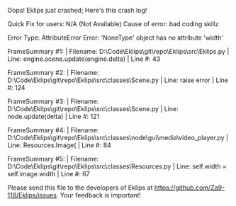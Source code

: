 Oops! Eklips just crashed;
Here's this crash log!

Quick Fix for users: N/A (Not Available)
Cause of error: bad coding skillz

Error Type: AttributeError
Error: 'NoneType' object has no attribute 'width'

FrameSummary #1:
  | Filename: D:\Code\Eklips\git\repo\Eklips\src\Eklips.py
  | Line: engine.scene.update(engine.delta)
  | Line #: 43

FrameSummary #2:
  | Filename: D:\Code\Eklips\git\repo\Eklips\src\classes\Scene.py
  | Line: raise error
  | Line #: 124

FrameSummary #3:
  | Filename: D:\Code\Eklips\git\repo\Eklips\src\classes\Scene.py
  | Line: node.update(delta)
  | Line #: 121

FrameSummary #4:
  | Filename: D:\Code\Eklips\git\repo\Eklips\src\classes\node\gui\media\video_player.py
  | Line: Resources.Image(
  | Line #: 84

FrameSummary #5:
  | Filename: D:\Code\Eklips\git\repo\Eklips\src\classes\Resources.py
  | Line: self.width  = self.image.width
  | Line #: 67


Please send this file to the developers of Eklips at https://github.com/Za9-118/Eklips/issues. 
Your feedback is important!